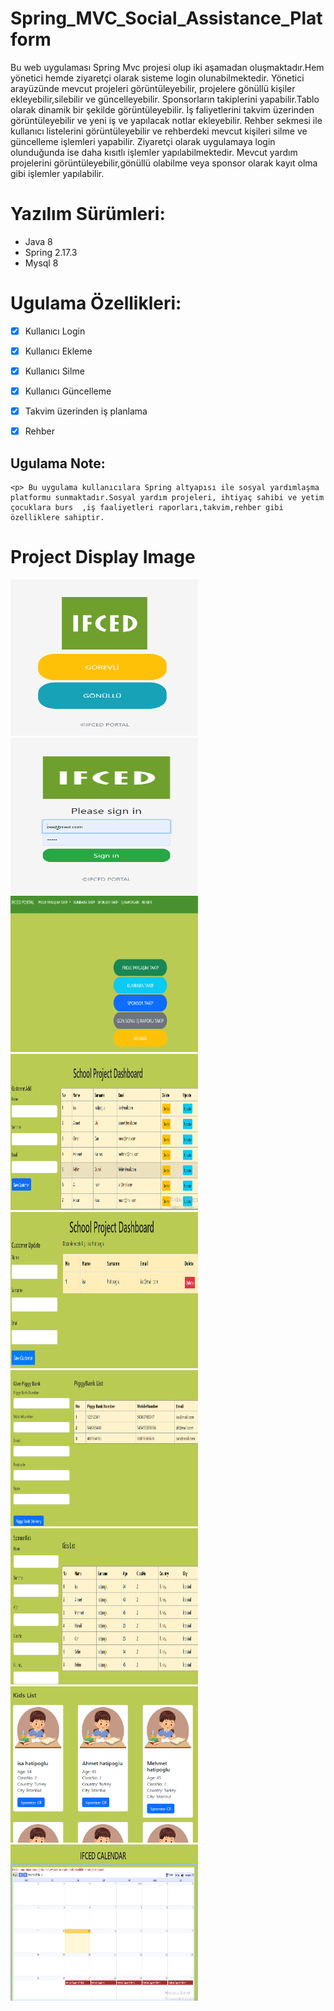 # Spring_MVC_Social_Assistance_Platform

Bu web uygulaması Spring Mvc projesi olup iki aşamadan oluşmaktadır.Hem yönetici hemde ziyaretçi olarak sisteme login olunabilmektedir.
Yönetici arayüzünde mevcut projeleri görüntüleyebilir, projelere gönüllü kişiler ekleyebilir,silebilir ve güncelleyebilir.
Sponsorların takiplerini yapabilir.Tablo olarak  dinamik bir şekilde görüntüleyebilir.
İş faliyetlerini takvim üzerinden görüntüleyebilir ve yeni iş ve yapılacak notlar ekleyebilir.
Rehber sekmesi ile  kullanıcı listelerini görüntüleyebilir ve rehberdeki mevcut kişileri silme ve güncelleme işlemleri yapabilir.
Ziyaretçi olarak uygulamaya login olunduğunda ise daha kısıtlı işlemler yapılabilmektedir.
Mevcut yardım projelerini görüntüleyebilir,gönüllü olabilme veya  sponsor olarak kayıt olma gibi işlemler yapılabilir.

</p>

# Yazılım Sürümleri:
- Java 8
- Spring 2.17.3
- Mysql 8
    
# Ugulama Özellikleri:

- [x] Kullanıcı Login
- [x] Kullanıcı Ekleme
- [x] Kullanıcı Silme
- [x] Kullanıcı Güncelleme
- [x] Takvim üzerinden iş planlama
- [x] Rehber


## Ugulama Note:
```
<p> Bu uygulama kullanıcılara Spring altyapısı ile sosyal yardımlaşma platformu sunmaktadır.Sosyal yardım projeleri, ihtiyaç sahibi ve yetim çocuklara burs  ,iş faaliyetleri raporları,takvim,rehber gibi özelliklere sahiptir.

```


# Project Display Image
<p>

<img src="https://github.com/isahatipoglu74/Spring_MVC_Social_Assistance_Platform/blob/main/ifced_img/1.png" width="300" height="250" style="max-width:100%;"></a>
<img src="https://github.com/isahatipoglu74/Spring_MVC_Social_Assistance_Platform/blob/main/ifced_img/2.png" width="300" height="250" style="max-width:100%;"></a>
<img src="https://github.com/isahatipoglu74/Spring_MVC_Social_Assistance_Platform/blob/main/ifced_img/3.png" width="300" height="250" style="max-width:100%;"></a>
<img src="https://github.com/isahatipoglu74/Spring_MVC_Social_Assistance_Platform/blob/main/ifced_img/4.png" width="300" height="250" style="max-width:100%;"></a>
<img src="https://github.com/isahatipoglu74/Spring_MVC_Social_Assistance_Platform/blob/main/ifced_img/5.png" width="300" height="250" style="max-width:100%;"></a>
<img src="https://github.com/isahatipoglu74/Spring_MVC_Social_Assistance_Platform/blob/main/ifced_img/6.png" width="300" height="250" style="max-width:100%;"></a>
<img src="https://github.com/isahatipoglu74/Spring_MVC_Social_Assistance_Platform/blob/main/ifced_img/7.png" width="300" height="250" style="max-width:100%;"></a>
<img src="https://github.com/isahatipoglu74/Spring_MVC_Social_Assistance_Platform/blob/main/ifced_img/8.png" width="300" height="250" style="max-width:100%;"></a>
<img src="https://github.com/isahatipoglu74/Spring_MVC_Social_Assistance_Platform/blob/main/ifced_img/9.png" width="300" height="250" style="max-width:100%;"></a>
</p>

